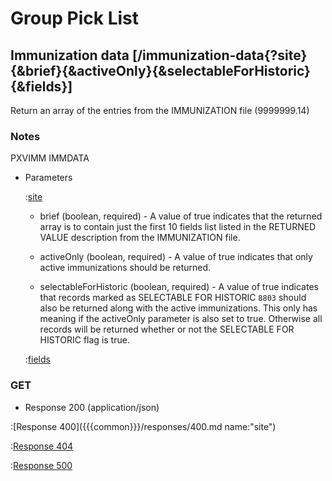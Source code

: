 # Group Pick List

## Immunization data [/immunization-data{?site}{&brief}{&activeOnly}{&selectableForHistoric}{&fields}]

Return an array of the entries from the IMMUNIZATION file (9999999.14)

### Notes

PXVIMM IMMDATA

+ Parameters

    :[site]({{{common}}}/parameters/site.md)

    + brief (boolean, required) - A value of true indicates that the returned array is to contain just the first 10 fields list listed in the RETURNED VALUE description from the IMMUNIZATION file.

    + activeOnly (boolean, required) - A value of true indicates that only active immunizations should be returned.

    + selectableForHistoric (boolean, required) - A value of true indicates that records marked as SELECTABLE FOR HISTORIC `8803` should also be returned along with the active immunizations. This only has meaning if the activeOnly parameter is also set to true. Otherwise all records will be returned whether or not the SELECTABLE FOR HISTORIC flag is true.

    :[fields]({{{common}}}/parameters/fields.md)

### GET

+ Response 200 (application/json)

:[Response 400]({{{common}}}/responses/400.md name:"site")

:[Response 404]({{{common}}}/responses/404.md)

:[Response 500]({{{common}}}/responses/500.md)


